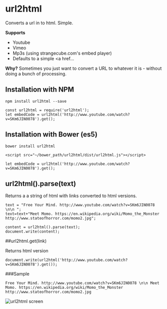 url2html
========

Converts a url in to html. Simple.

**Supports**

- Youtube
- Vimeo
- Mp3s (using strangecube.com's embed player)
- Defaults to a simple <a href...

**Why?**
Sometimes you just want to convert a URL to whatever it is - without doing a bunch of processing.

## Installation with NPM

```
npm install url2html --save
```

```
const url2html = require('url2html');
let embedCode = url2html('http://www.youtube.com/watch?v=SKm6JIN0078').get();
```

## Installation with Bower (es5)

```
bower install url2html
```

```
<script src="~/bower_path/url2html/dist/url2html.js"></script>
```

```
let embedCode = url2html('http://www.youtube.com/watch?v=SKm6JIN0078').get();
```

## url2html().parse(text)

Returns a a string of html with links converted to html versions.

    text = "Free Your Mind. http://www.youtube.com/watch?v=SKm6JIN0078 \n\n ";
    text=text+"Meet Momo. https://en.wikipedia.org/wiki/Momo_the_Monster http://www.stateofhorror.com/momo2.jpg";

    content = url2html().parse(text);
    document.write(content);

##url2html.get(link)

Returns html version

    document.write(url2html('http://www.youtube.com/watch?v=SKm6JIN0078').get());

###Sample

    Free Your Mind. http://www.youtube.com/watch?v=SKm6JIN0078 \n\n Meet Momo. https://en.wikipedia.org/wiki/Momo_the_Monster http://www.stateofhorror.com/momo2.jpg

![url2html screen](http://i.imgur.com/Jiya6LE.png)
